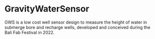 # GravityWaterSensor
GWS is a low cost well sensor design to measure the height of water in submerge bore and recharge wells, developed and conceived during the Bali Fab Festival in 2022. 
